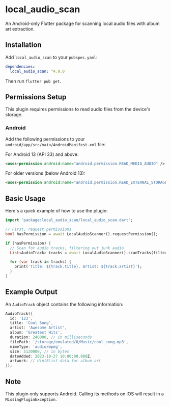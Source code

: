 # local_audio_scan

An Android-only Flutter package for scanning local audio files with album art extraction.

## Installation

Add `local_audio_scan` to your `pubspec.yaml`:

```yaml
dependencies:
  local_audio_scan: ^4.0.0
```

Then run `flutter pub get`.

## Permissions Setup

This plugin requires permissions to read audio files from the device's storage.

### Android

Add the following permissions to your `android/app/src/main/AndroidManifest.xml` file:

For Android 13 (API 33) and above:
```xml
<uses-permission android:name="android.permission.READ_MEDIA_AUDIO" />
```

For older versions (below Android 13):
```xml
<uses-permission android:name="android.permission.READ_EXTERNAL_STORAGE" />
```

## Basic Usage

Here's a quick example of how to use the plugin:

```dart
import 'package:local_audio_scan/local_audio_scan.dart';

// First, request permissions
bool hasPermission = await LocalAudioScanner().requestPermission();

if (hasPermission) {
  // Scan for audio tracks, filtering out junk audio
  List<AudioTrack> tracks = await LocalAudioScanner().scanTracks(filterJunkAudio: true);

  for (var track in tracks) {
    print('Title: ${track.title}, Artist: ${track.artist}');
  }
}
```

## Example Output

An `AudioTrack` object contains the following information:

```dart
AudioTrack({
  id: '123',
  title: 'Cool Song',
  artist: 'Awesome Artist',
  album: 'Greatest Hits',
  duration: 240000, // in milliseconds
  filePath: '/storage/emulated/0/Music/cool_song.mp3',
  mimeType: 'audio/mpeg',
  size: 5120000, // in bytes
  dateAdded: 2023-10-27 10:00:00.000Z,
  artwork: // Uint8List data for album art
});
```

## Note

This plugin only supports Android. Calling its methods on iOS will result in a `MissingPluginException`.